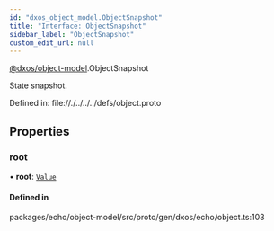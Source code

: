 ```yaml
---
id: "dxos_object_model.ObjectSnapshot"
title: "Interface: ObjectSnapshot"
sidebar_label: "ObjectSnapshot"
custom_edit_url: null
---
```


[@dxos/object-model](../modules/dxos_object_model.md).ObjectSnapshot

State snapshot.

Defined in:
  file://./../../../defs/object.proto

## Properties

### root

• **root**: [`Value`](dxos_object_model.Value.md)

#### Defined in

packages/echo/object-model/src/proto/gen/dxos/echo/object.ts:103
